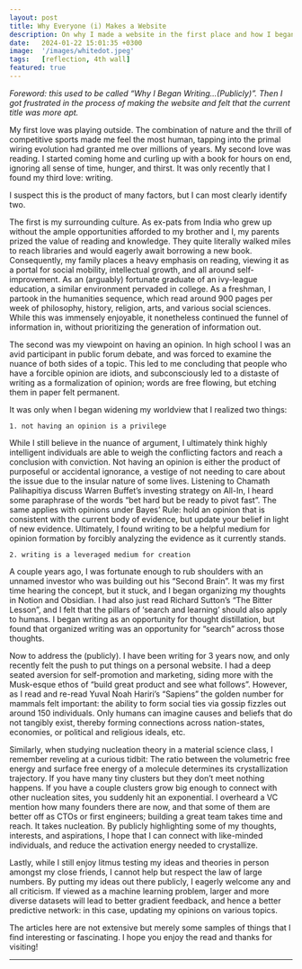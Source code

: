 ```yaml
---
layout: post
title: Why Everyone (i) Makes a Website
description: On why I made a website in the first place and how I began writing
date:   2024-01-22 15:01:35 +0300
image:  '/images/whitedot.jpeg'
tags:   [reflection, 4th wall]
featured: true
---
```


*Foreword: this used to be called “Why I Began Writing…(Publicly)”. Then I got frustrated in the process of making the website and felt that the current title was more apt.*

My first love was playing outside. The combination of nature and the thrill of competitive sports made me feel the most human, tapping into the primal wiring evolution had granted me over millions of years. My second love was reading. I started coming home and curling up with a book for hours on end, ignoring all sense of time, hunger, and thirst. It was only recently that I found my third love: writing.

I suspect this is the product of many factors, but I can most clearly identify two. 

The first is my surrounding culture. As ex-pats from India who grew up without the ample opportunities afforded to my brother and I, my parents prized the value of reading and knowledge. They quite literally walked miles to reach libraries and would eagerly await borrowing a new book. Consequently, my family places a heavy emphasis on reading, viewing it as a portal for social mobility, intellectual growth, and all around self-improvement. As an (arguably) fortunate graduate of an ivy-league education, a similar environment pervaded in college. As a freshman, I partook in the humanities sequence, which read around 900 pages per week of philosophy, history, religion, arts, and various social sciences. While this was immensely enjoyable, it nonetheless continued the funnel of information in, without prioritizing the generation of information out.

The second was my viewpoint on having an opinion. In high school I was an avid participant in public forum debate, and was forced to examine the nuance of both sides of a topic. This led to me concluding that people who have a forcible opinion are idiots, and subconsciously led to a distaste of writing as a formalization of opinion; words are free flowing, but etching them in paper felt permanent.

It was only when I began widening my worldview that I realized two things: 

	1. not having an opinion is a privilege

While I still believe in the nuance of argument, I ultimately think highly intelligent individuals are able to weigh the conflicting factors and reach a conclusion with conviction. Not having an opinion is either the product of purposeful or accidental ignorance, a vestige of not needing to care about the issue due to the insular nature of some lives. Listening to Chamath Palihapitiya discuss Warren Buffet’s investing strategy on All-In, I heard some paraphrase of the words “bet hard but be ready to pivot fast”. The same applies with opinions under Bayes’ Rule: hold an opinion that is consistent with the current body of evidence, but update your belief in light of new evidence. Ultimately, I found writing to be a helpful medium for opinion formation by forcibly analyzing the evidence as it currently stands.

	2. writing is a leveraged medium for creation

A couple years ago, I was fortunate enough to rub shoulders with an unnamed investor who was building out his “Second Brain”. It was my first time hearing the concept, but it stuck, and I began organizing my thoughts in Notion and Obsidian. I had also just read Richard Sutton’s “The Bitter Lesson”, and I felt that the pillars of ‘search and learning’ should also apply to humans. I began writing as an opportunity for thought distillation, but found that organized writing was an opportunity for “search” across those thoughts.

Now to address the (publicly). I have been writing for 3 years now, and only recently felt the push to put things on a personal website. I had a deep seated aversion for self-promotion and marketing, siding more with the Musk-esque ethos of “build great product and see what follows”. However, as I read and re-read Yuval Noah Hariri’s “Sapiens” the golden number for mammals felt important: the ability to form social ties via gossip fizzles out around 150 individuals. Only humans can imagine causes and beliefs that do not tangibly exist, thereby forming connections across nation-states, economies, or political and religious ideals, etc.

Similarly, when studying nucleation theory in a material science class, I remember reveling at a curious tidbit: The ratio between the volumetric free energy and surface free energy of a molecule determines its crystallization trajectory. If you have many tiny clusters but they don’t meet nothing happens. If you have a couple clusters grow big enough to connect with other nucleation sites, you suddenly hit an exponential. I overheard a VC mention how many founders there are now, and that some of them are better off as CTOs or first engineers; building a great team takes time and reach. It takes nucleation. By publicly highlighting some of my thoughts, interests, and aspirations, I hope that I can connect with like-minded individuals, and reduce the activation energy needed to crystallize.

Lastly, while I still enjoy litmus testing my ideas and theories in person amongst my close friends, I cannot help but respect the law of large numbers. By putting my ideas out there publicly, I eagerly welcome any and all criticism. If viewed as a machine learning problem, larger and more diverse datasets will lead to better gradient feedback, and hence a better predictive network: in this case, updating my opinions on various topics.

The articles here are not extensive but merely some samples of things that I find interesting or fascinating. I hope you enjoy the read and thanks for visiting!

<hr>